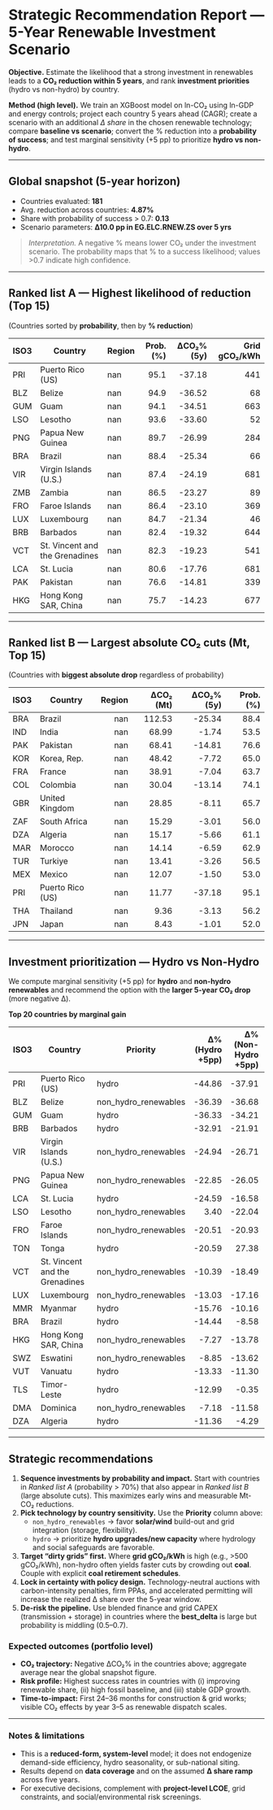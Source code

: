 # Strategic Recommendation Report — 5-Year Renewable Investment Scenario

**Objective.** Estimate the likelihood that a strong investment in renewables leads to a **CO₂ reduction within 5 years**, and rank **investment priorities** (hydro vs non-hydro) by country.

**Method (high level).** We train an XGBoost model on ln-CO₂ using ln-GDP and energy controls; project each country 5 years ahead (CAGR); create a scenario with an additional *Δ share* in the chosen renewable technology; compare **baseline vs scenario**; convert the % reduction into a **probability of success**; and test marginal sensitivity (+5 pp) to prioritize **hydro vs non-hydro**.

---

## Global snapshot (5-year horizon)
- Countries evaluated: **181**
- Avg. reduction across countries: **4.87%**
- Share with probability of success > 0.7: **0.13**
- Scenario parameters: **Δ10.0 pp in EG.ELC.RNEW.ZS over 5 yrs**

> *Interpretation.* A negative % means lower CO₂ under the investment scenario. The probability maps that % to a success likelihood; values >0.7 indicate high confidence.

---

## Ranked list A — Highest likelihood of reduction (Top 15)
(Countries sorted by **probability**, then by **% reduction**)

| ISO3 | Country | Region | Prob. (%) | ΔCO₂% (5y) | Grid gCO₂/kWh |
|---|---|---|---:|---:|---:|
| PRI | Puerto Rico (US) | nan | 95.1 | -37.18 | 441 |
| BLZ | Belize | nan | 94.9 | -36.52 | 68 |
| GUM | Guam | nan | 94.1 | -34.51 | 663 |
| LSO | Lesotho | nan | 93.6 | -33.60 | 52 |
| PNG | Papua New Guinea | nan | 89.7 | -26.99 | 284 |
| BRA | Brazil | nan | 88.4 | -25.34 | 66 |
| VIR | Virgin Islands (U.S.) | nan | 87.4 | -24.19 | 681 |
| ZMB | Zambia | nan | 86.5 | -23.27 | 89 |
| FRO | Faroe Islands | nan | 86.4 | -23.10 | 369 |
| LUX | Luxembourg | nan | 84.7 | -21.34 | 46 |
| BRB | Barbados | nan | 82.4 | -19.32 | 644 |
| VCT | St. Vincent and the Grenadines | nan | 82.3 | -19.23 | 541 |
| LCA | St. Lucia | nan | 80.6 | -17.76 | 681 |
| PAK | Pakistan | nan | 76.6 | -14.81 | 339 |
| HKG | Hong Kong SAR, China | nan | 75.7 | -14.23 | 677 |


---

## Ranked list B — Largest absolute CO₂ cuts (Mt, Top 15)
(Countries with **biggest absolute drop** regardless of probability)

| ISO3 | Country | Region | ΔCO₂ (Mt) | ΔCO₂% (5y) | Prob. (%) |
|---|---|---:|---:|---:|---:|
| BRA | Brazil | nan | 112.53 | -25.34 | 88.4 |
| IND | India | nan | 68.99 | -1.74 | 53.5 |
| PAK | Pakistan | nan | 68.41 | -14.81 | 76.6 |
| KOR | Korea, Rep. | nan | 48.42 | -7.72 | 65.0 |
| FRA | France | nan | 38.91 | -7.04 | 63.7 |
| COL | Colombia | nan | 30.04 | -13.14 | 74.1 |
| GBR | United Kingdom | nan | 28.85 | -8.11 | 65.7 |
| ZAF | South Africa | nan | 15.29 | -3.01 | 56.0 |
| DZA | Algeria | nan | 15.17 | -5.66 | 61.1 |
| MAR | Morocco | nan | 14.14 | -6.59 | 62.9 |
| TUR | Turkiye | nan | 13.41 | -3.26 | 56.5 |
| MEX | Mexico | nan | 12.07 | -1.50 | 53.0 |
| PRI | Puerto Rico (US) | nan | 11.77 | -37.18 | 95.1 |
| THA | Thailand | nan | 9.36 | -3.13 | 56.2 |
| JPN | Japan | nan | 8.43 | -1.01 | 52.0 |


---

## Investment prioritization — Hydro vs Non-Hydro
We compute marginal sensitivity (+5 pp) for **hydro** and **non-hydro renewables** and recommend the option with the **larger 5-year CO₂ drop** (more negative Δ).

**Top 20 countries by marginal gain**

| ISO3 | Country | Priority | Δ% (Hydro +5pp) | Δ% (Non-Hydro +5pp) | Grid gCO₂/kWh |
|---|---|---|---:|---:|---:|
| PRI | Puerto Rico (US) | hydro | -44.86 | -37.91 | 441 |
| BLZ | Belize | non_hydro_renewables | -36.39 | -36.68 | 68 |
| GUM | Guam | hydro | -36.33 | -34.21 | 663 |
| BRB | Barbados | hydro | -32.91 | -21.91 | 644 |
| VIR | Virgin Islands (U.S.) | non_hydro_renewables | -24.94 | -26.71 | 681 |
| PNG | Papua New Guinea | non_hydro_renewables | -22.85 | -26.05 | 284 |
| LCA | St. Lucia | hydro | -24.59 | -16.58 | 681 |
| LSO | Lesotho | non_hydro_renewables | 3.40 | -22.04 | 52 |
| FRO | Faroe Islands | non_hydro_renewables | -20.51 | -20.93 | 369 |
| TON | Tonga | hydro | -20.59 | 27.38 | 569 |
| VCT | St. Vincent and the Grenadines | non_hydro_renewables | -10.39 | -18.49 | 541 |
| LUX | Luxembourg | non_hydro_renewables | -13.03 | -17.16 | 46 |
| MMR | Myanmar | hydro | -15.76 | -10.16 | 415 |
| BRA | Brazil | hydro | -14.44 | -8.58 | 66 |
| HKG | Hong Kong SAR, China | non_hydro_renewables | -7.27 | -13.78 | 677 |
| SWZ | Eswatini | non_hydro_renewables | -8.85 | -13.62 | 111 |
| VUT | Vanuatu | hydro | -13.33 | -11.30 | 448 |
| TLS | Timor-Leste | hydro | -12.99 | -0.35 | 697 |
| DMA | Dominica | non_hydro_renewables | -7.18 | -11.58 | 491 |
| DZA | Algeria | hydro | -11.36 | -4.29 | 329 |


---

## Strategic recommendations

1. **Sequence investments by probability and impact.** Start with countries in *Ranked list A* (probability > 70%) that also appear in *Ranked list B* (large absolute cuts). This maximizes early wins and measurable Mt-CO₂ reductions.
2. **Pick technology by country sensitivity.** Use the **Priority** column above:
   - `non_hydro_renewables` → favor **solar/wind** build-out and grid integration (storage, flexibility).
   - `hydro` → prioritize **hydro upgrades/new capacity** where hydrology and social safeguards are favorable.
3. **Target “dirty grids” first.** Where **grid gCO₂/kWh** is high (e.g., >500 gCO₂/kWh), non-hydro often yields faster cuts by crowding out **coal**. Couple with explicit **coal retirement schedules**.
4. **Lock in certainty with policy design.** Technology-neutral auctions with carbon-intensity penalties, firm PPAs, and accelerated permitting will increase the realized Δ share over the 5-year window.
5. **De-risk the pipeline.** Use blended finance and grid CAPEX (transmission + storage) in countries where the **best_delta** is large but probability is middling (0.5–0.7).

### Expected outcomes (portfolio level)
- **CO₂ trajectory:** Negative ΔCO₂% in the countries above; aggregate average near the global snapshot figure.
- **Risk profile:** Highest success rates in countries with (i) improving renewable share, (ii) high fossil baseline, and (iii) stable GDP growth.
- **Time-to-impact:** First 24–36 months for construction & grid works; visible CO₂ effects by year 3–5 as renewable dispatch scales.

---

### Notes & limitations
- This is a **reduced-form, system-level** model; it does not endogenize demand-side efficiency, hydro seasonality, or sub-national siting.
- Results depend on **data coverage** and on the assumed **Δ share ramp** across five years.
- For executive decisions, complement with **project-level LCOE**, grid constraints, and social/environmental risk screenings.
